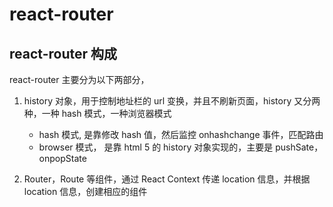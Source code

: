 # react-router

## react-router 构成

react-router 主要分为以下两部分，

1. history 对象，用于控制地址栏的 url 变换，并且不刷新页面，history 又分两种，一种 hash 模式，一种浏览器模式

    - hash 模式, 是靠修改 hash 值，然后监控 onhashchange 事件，匹配路由
    - browser 模式， 是靠 html 5 的 history 对象实现的，主要是 pushSate，onpopState

2. Router，Route 等组件，通过 React Context 传递 location 信息，并根据 location 信息，创建相应的组件
